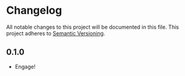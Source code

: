# Changelog

All notable changes to this project will be documented in this file.
This project adheres to [Semantic Versioning](http://semver.org/).

## 0.1.0
* Engage!
